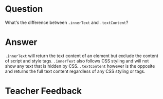 # Question
What's the difference between `.innerText` and `.textContent`?

# Answer
`.innerText` will return the text content of an element but exclude the content of script and style tags.  `.innerText` also follows CSS styling and will not show any text that is hidden by CSS. `.textContent` however is the opposite and returns the full text content regardless of any CSS styling or tags.

# Teacher Feedback